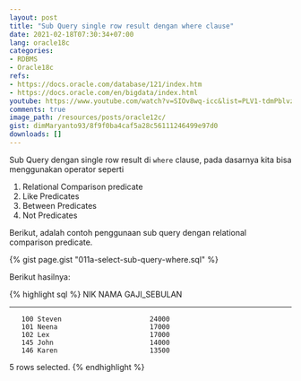 ```yaml
---
layout: post
title: "Sub Query single row result dengan where clause"
date: 2021-02-18T07:30:34+07:00
lang: oracle18c
categories:
- RDBMS
- Oracle18c
refs: 
- https://docs.oracle.com/database/121/index.htm
- https://docs.oracle.com/en/bigdata/index.html
youtube: https://www.youtube.com/watch?v=SIOv8wq-icc&list=PLV1-tdmPblvzqS-Z57hZ_spTRtVvnYYpV&index=49
comments: true
image_path: /resources/posts/oracle12c/
gist: dimMaryanto93/8f9f0ba4caf5a28c56111246499e97d0
downloads: []
---
```


Sub Query dengan single row result di `where` clause, pada dasarnya kita bisa menggunakan operator seperti

1. Relational Comparison predicate
2. Like Predicates
3. Between Predicates
4. Not Predicates

Berikut, adalah contoh penggunaan sub query dengan relational comparison predicate.

{% gist page.gist "011a-select-sub-query-where.sql" %}

Berikut hasilnya:

{% highlight sql %}
       NIK NAMA                 GAJI_SEBULAN
---------- -------------------- ------------
       100 Steven                      24000
       101 Neena                       17000
       102 Lex                         17000
       145 John                        14000
       146 Karen                       13500

5 rows selected.
{% endhighlight %}
